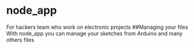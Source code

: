 # node_app
For hackers team who work on electronic projects
##Managing your files
With node_app you can manage your sketches from Arduino and many others files